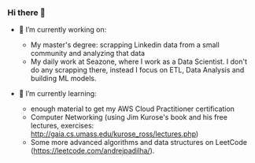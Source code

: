 ### Hi there 👋

- 🔭 I’m currently working on:
  - My master's degree: scrapping Linkedin data from a small community and analyzing that data
  - My daily work at Seazone, where I work as a Data Scientist. I don't do any scrapping there, instead I focus on ETL, Data Analysis and building ML models.


- 🌱 I’m currently learning:
  - enough material to get my AWS Cloud Practitioner certification
  - Computer Networking (using Jim Kurose's book and his free lectures, exercises: http://gaia.cs.umass.edu/kurose_ross/lectures.php)
  - Some more advanced algorithms and data structures on LeetCode (https://leetcode.com/andrejpadilha/).
